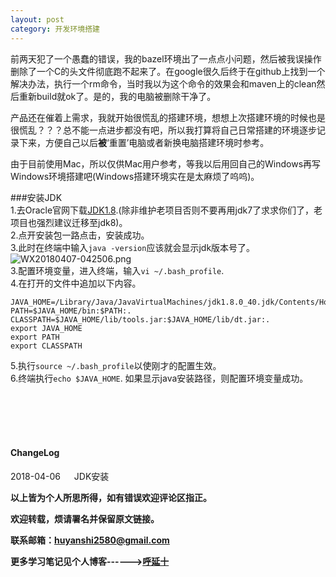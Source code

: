 ```yaml
--- 
layout: post
category: 开发环境搭建
---
```


前两天犯了一个愚蠢的错误，我的bazel环境出了一点点小问题，然后被我误操作删除了一个C的头文件彻底跑不起来了。在google很久后终于在github上找到一个解决办法，执行一个rm命令，当时我以为这个命令的效果会和maven上的clean然后重新build就ok了。是的，我的电脑被删除干净了。  

产品还在催着上需求，我就开始很慌乱的搭建环境，想想上次搭建环境的时候也是很慌乱？？？总不能一点进步都没有吧，所以我打算将自己日常搭建的环境逐步记录下来，方便自己以后**被**‘重置’电脑或者新换电脑搭建环境时参考。

由于目前使用Mac，所以仅供Mac用户参考，等我以后用回自己的Windows再写Windows环境搭建吧(Windows搭建环境实在是太麻烦了呜呜)。  

###安装JDK  
1.去Oracle官网下载<a href="http://www.oracle.com/technetwork/java/javase/downloads/jdk8-downloads-2133151.html">JDK1.8</a>.(除非维护老项目否则不要再用jdk7了求求你们了，老项目也强烈建议迁移至jdk8)。  
2.点开安装包一路点击，安装成功。  
3.此时在终端中输入```java -version```应该就会显示jdk版本号了。
![WX20180407-042506.png](https://i.loli.net/2018/04/07/5ac7d7fbe8bec.png)  
3.配置环境变量，进入终端，输入```vi ~/.bash_profile```.  
4.在打开的文件中追加以下内容。  

```
JAVA_HOME=/Library/Java/JavaVirtualMachines/jdk1.8.0_40.jdk/Contents/Home
PATH=$JAVA_HOME/bin:$PATH:.
CLASSPATH=$JAVA_HOME/lib/tools.jar:$JAVA_HOME/lib/dt.jar:.
export JAVA_HOME
export PATH
export CLASSPATH

```
5.执行```source ~/.bash_profile```以使刚才的配置生效。  
6.终端执行```echo $JAVA_HOME```.
如果显示java安装路径，则配置环境变量成功。





<br>
<br>
<br>
<br>
<h4>ChangeLog</h4>
2018-04-06 &#8195; JDK安装  

<br>

**以上皆为个人所思所得，如有错误欢迎评论区指正。**

**欢迎转载，烦请署名并保留原文链接。**

**联系邮箱：huyanshi2580@gmail.com**

**更多学习笔记见个人博客------><a href="https://hublanker.github.io/blog/">呼延十</a>**